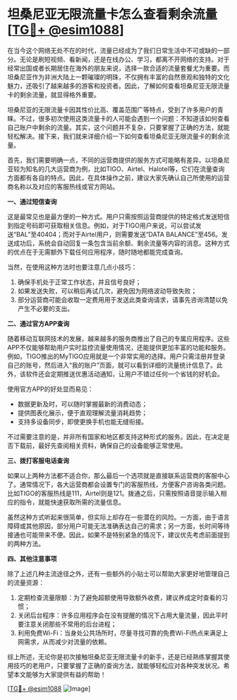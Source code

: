 # 坦桑尼亚无限流量卡怎么查看剩余流量[[TG💪+ @esim1088](https://t.me/s/esim1088)]

在当今这个网络无处不在的时代，流量已经成为了我们日常生活中不可或缺的一部分。无论是刷短视频、看新闻，还是在线办公、学习，都离不开网络的支持。对于经常出国或者长期居住在海外的朋友来说，选择一款合适的流量套餐尤为重要。而坦桑尼亚作为非洲大陆上一颗璀璨的明珠，不仅拥有丰富的自然景观和独特的文化魅力，还吸引了越来越多的游客和投资者。因此，了解如何查看坦桑尼亚无限流量卡的剩余流量，就显得格外重要。

坦桑尼亚的无限流量卡因其性价比高、覆盖范围广等特点，受到了许多用户的青睐。不过，很多初次使用这类流量卡的人可能会遇到一个问题：不知道该如何查看自己账户中剩余的流量。其实，这个问题并不复杂，只要掌握了正确的方法，就能轻松解决。接下来，我们就来详细介绍一下如何查看坦桑尼亚无限流量卡的剩余流量。

首先，我们需要明确一点，不同的运营商提供的服务方式可能略有差异。以坦桑尼亚较为知名的几大运营商为例，比如TIGO、Airtel、Halotel等，它们在流量查询方面都有各自的特点。因此，在具体操作之前，建议大家先确认自己所使用的运营商名称以及对应的客服热线或官方网站。

**一、通过短信查询**

这是最常见也是最方便的一种方式。用户只需按照运营商提供的特定格式发送短信到指定号码即可获取相关信息。例如，对于TIGO用户来说，可以尝试发送“BAL”至40404；而对于Airtel用户，则需要发送“DATA BALANCE”至456。发送成功后，系统会自动回复一条包含当前余额、剩余流量等内容的消息。这种方式的优点在于无需额外下载任何应用程序，随时随地都能完成查询。

当然，在使用这种方法时也要注意几点小技巧：
1. 确保手机处于正常工作状态，并且信号良好；
2. 如果发送失败，可以稍后再试几次，避免因为网络波动导致失败；
3. 部分运营商可能会收取一定费用用于发送此类查询请求，请事先咨询清楚以免产生不必要的支出。

**二、通过官方APP查询**

随着移动互联网技术的发展，越来越多的服务商推出了自己的专属应用程序。这些APP不仅能够帮助用户实时监控流量使用情况，还能提供更加丰富的功能和服务。例如，TIGO推出的MyTIGO应用就是一个非常实用的选择。用户只需注册并登录自己的账号，然后进入“我的账户”页面，就可以看到详细的流量统计信息了。此外，该软件还会定期推送优惠活动通知，让用户不错过任何一个省钱的好机会。

使用官方APP的好处显而易见：
- 数据更新及时，可以随时掌握最新的消费动态；
- 提供图表化展示，便于直观理解流量消耗趋势；
- 支持多设备同步，即使更换手机也能无缝衔接。

不过需要注意的是，并非所有国家和地区都支持这种形式的服务。因此，在决定是否下载前，最好先查阅相关资料，确保自己的设备能够正常使用。

**三、拨打客服电话查询**

如果以上两种方法都不适合你，那么最后一个选项就是直接联系运营商的客服中心了。通常情况下，各大运营商都会设置专门的客服热线，方便客户咨询各类问题。比如TIGO的客服热线是111，Airtel则是121。拨通之后，只需按照语音提示输入相应的指令，就能快速获取所需的流量信息。

虽然这种方式听起来很简单，但实际上却存在一些潜在的风险。一方面，由于语言障碍或其他原因，部分用户可能无法准确表达自己的需求；另一方面，长时间等待接通也可能带来不便。因此，如果不是特别紧急的情况下，建议优先考虑前面提到的两种方法。

**四、其他注意事项**

除了上述几种主流途径之外，还有一些额外的小贴士可以帮助大家更好地管理自己的流量资源：
1. 定期检查流量限额：为了避免超额使用导致额外收费，建议养成定时查看的习惯；
2. 关闭后台程序：许多应用程序会在没有提醒的情况下占用大量流量，因此平时要注意关闭那些不常用的后台进程；
3. 利用免费Wi-Fi：当身处公共场所时，尽量寻找可靠的免费Wi-Fi热点来满足上网需求，从而减少对流量的依赖。

综上所述，无论你是初次接触坦桑尼亚无限流量卡的新手，还是已经熟练掌握其使用技巧的老用户，只要掌握了正确的查询方法，就能够轻松应对各种突发状况。希望本文能够为大家提供有益的帮助！

[[TG💪+ @esim1088](https://t.me/s/esim1088) ![Image](https://i.postimg.cc/4NQfJmqS/Snipaste-2025-05-13-00-14-12.png)]